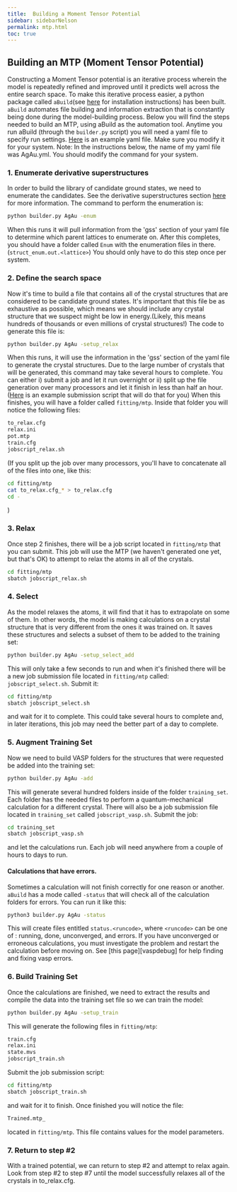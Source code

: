 ```yaml
---
title:  Building a Moment Tensor Potential
sidebar: sidebarNelson
permalink: mtp.html
toc: true
---
```


## Building an MTP (Moment Tensor Potential)
Constructing a Moment Tensor potential is an iterative process
wherein the model is repeatedly refined and improved until it predicts
well across the entire search space.  To make this iterative process
easier, a python package called `aBuild`(see [here][aBuildInstall] for
installation instructions) has been built.  `aBuild`
automates file building and information extraction that is constantly
being done during the model-building process.  Below you will find the
steps needed to build an MTP, using aBuild as the automation tool.
Anytime you run aBuild (through the `builder.py` script) you will need
a yaml file to specify run settings.  [Here][YAML] is an example yaml file.
Make sure you modify it for your system. Note: In the instructions
below, the name of my yaml file was AgAu.yml.  You  should modify the
command for your system.

### 1. Enumerate derivative superstructures

In order to build the library of candidate ground states, we need to
enumerate the candidates.  See the derivative superstructures section
[here](researchArticles.html) for more information.  The command to
perform the enumeration is:

```bash
python builder.py AgAu -enum
```

When this runs it will pull information from the 'gss' section of your
yaml file to determine which parent lattices to enumerate on.  After
this completes, you should have a folder called `Enum` with the
enumeration files in there. (`struct_enum.out.<lattice>`) You should
only have to do this step once per system.  

### 2. Define the search space

Now it's time to build a file that contains all of the crystal
structures that are considered to be candidate ground states.  It's
important that this file be as exhaustive as possible, which means we
should include any crystal structure that we suspect might be low in
energy.(Likely, this means hundreds of thousands or even millions of
crystal structures!)  The code to generate this file is:  
```bash
python builder.py AgAu -setup_relax
```
When this runs, it
will use the information in the 'gss' section of the yaml file to
generate the crystal structures. Due to the large number of crystals
that will be generated, this command may take several hours to
complete.  You can either i) submit a job and let it run overnight or
ii) split up the file generation over many processors and let it
finish in less than half an hour.  ([Here][setupRelaxSubmission] is an
example submission script that will do that for you) When this
finishes, you will have a folder called `fitting/mtp`.  Inside that
folder you will notice the following files:
```bash
to_relax.cfg
relax.ini
pot.mtp
train.cfg
jobscript_relax.sh
```
(If you split up the job over many processors, you'll have to
concatenate all of the files into one, like this:
```bash
cd fitting/mtp
cat to_relax.cfg_* > to_relax.cfg
cd -
```
)

### 3. Relax

Once step 2 finishes, there will be a job script located in `fitting/mtp`
   that you can submit.  This job will use the MTP (we haven't
   generated one yet, but that's OK) to attempt to relax the atoms in all of the
   crystals.  
``` bash
cd fitting/mtp
sbatch jobscript_relax.sh
```

### 4. Select

   As the model relaxes the atoms, it will find that it has to
   extrapolate on some of them. In other words, the model is making
   calculations on a crystal structure that is very different from the
   ones it was trained on. It saves these structures and selects
   a subset of
   them to be added to the training set:  
```bash
python builder.py AgAu -setup_select_add
```
This will only take a few seconds to run and when it's finished there
will be a new job submission file located in `fitting/mtp` called:
`jobscript_select.sh`. Submit it:
``` bash
cd fitting/mtp
sbatch jobscript_select.sh
```
and wait for it to complete.  This
could take several hours to complete and, in later iterations, this job
may need the better part of a day to complete.  

### 5. Augment Training Set

Now we need to build VASP folders for the structures that were requested be added
into the training set:
```bash
python builder.py AgAu -add
```
This will generate several hundred folders inside of the folder
`training_set`.  Each folder has the needed files to perform a
quantum-mechanical calculation for a different crystal.  There will
also be a job submission file located in `training_set` called
`jobscript_vasp.sh`. Submit the job:
``` bash
cd training_set
sbatch jobscript_vasp.sh
```
and let the calculations run.
Each job will need anywhere from a couple of hours to days to run.  

#### Calculations that have errors.
  Sometimes a calculation will not finish correctly for one reason or
  another.  `aBuild` has a mode called `-status` that will check all
  of the calculation folders for errors.   You can run it like this:

```bash
python3 builder.py AgAu -status
```

This will create files entitled `status.<runcode>`, where `<runcode>`
can be one of :  running, done, unconverged, and errors.  If you have
unconverged or erroneous calculations, you must investigate the
problem and restart the calculation before moving on.  See
[this page][vaspdebug] for help finding and fixing vasp errors.

### 6. Build Training Set

Once the calculations are finished, we need to extract the results
and compile the data into the training set file so we can train
the model:
```bash
python builder.py AgAu -setup_train
```
This will generate the following files in `fitting/mtp`:
```bash
train.cfg
relax.ini
state.mvs
jobscript_train.sh
```
Submit the job submission script:
``` bash
cd fitting/mtp
sbatch jobscript_train.sh
```
and wait for it to finish.  Once finished you will notice the file:
```bash
Trained.mtp_
```
located in `fitting/mtp`.  This file contains values for the model
parameters.  

### 7. Return to step #2

With a trained potential, we can return to step #2 and attempt to
relax again.  Look from step #2 to step #7 until the model successfully
    relaxes all of the crystals in to_relax.cfg.



[aBuildInstall]: /neededSoftware.html
[ljnabuild]: https://github.com/lancejnelson/aBuild  
[YAML]:  http://byui-physics.github.io/main/pages/Faculty/NelsonL/materialsResearch/sample.yml
[setupRelaxSubmission]:https://byui-physics.github.io/main/pages/Faculty/NelsonL/materialsResearch/setupRelaxJobscript.sh
[YAML]:  /vaspTroubleshooting.html
